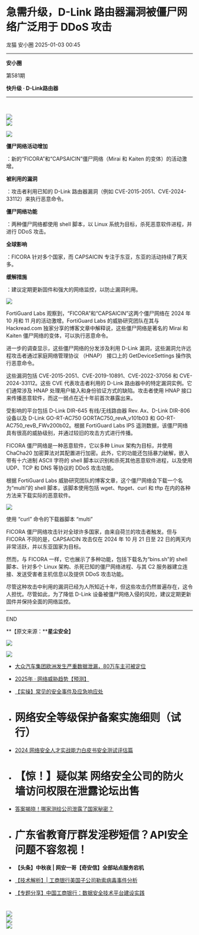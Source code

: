#  急需升级，D-Link 路由器漏洞被僵尸网络广泛用于 DDoS 攻击   
龙猫  安小圈   2025-01-03 00:45  
  
****  
**安小圈**  
  
  
第581期  
  
**快升级 · D-Link路由器**  
  
****  
   
  
![](https://mmbiz.qpic.cn/sz_mmbiz_jpg/jDxr6RVaB7uMUZsmHvlRS4lPKuiaFhr7T2qJAJiavGZDsg68iauiaK3M09dKgCX0WdDBGH0HH7Ucf1fDt6PiaGGJjLw/640?wx_fmt=other&from=appmsg&tp=webp&wxfrom=5&wx_lazy=1&wx_co=1 "")  
![](https://mmbiz.qpic.cn/mmbiz_jpg/BWicoRISLtbNXxiaYciaox8icl4sxDzicNReRq4sMO9hJTibSOMJicicdEDYxKpjCUrnjPibm13ve2Tz9LibeVwcHLofQiaaw/640?wx_fmt=jpeg "")  
  
  
![](https://mmbiz.qpic.cn/mmbiz_png/XUVHsLAnCiafbNPpza417U8rdne5tbVd9KQrpXMgerhxuOdxpe1NTP8ibibYicvsWVonDKMgNJ2GkXkuQ6ajkzBDSw/640?from=appmsg&tp=webp&wxfrom=5&wx_lazy=1&wx_co=1&wx_fmt=other "")  
  
**僵尸网络活动增加**  
  
：新的“FICORA”和“CAPSAICIN”僵尸网络（Mirai 和 Kaiten 的变体）的活动激增。  
  
**被利用的漏洞**  
  
：攻击者利用已知的 D-Link 路由器漏洞（例如 CVE-2015-2051、CVE-2024-33112）来执行恶意命令。  
  
**僵尸网络功能**  
  
：两种僵尸网络都使用 shell 脚本，以 Linux 系统为目标，杀死恶意软件进程，并进行 DDoS 攻击。  
  
**全球影响**  
  
：FICORA 针对多个国家，而 CAPSAICIN 专注于东亚，东亚的活动持续了两天多。  
  
**缓解措施**  
  
：建议定期更新固件和强大的网络监控，以防止漏洞利用。  
  
![](https://mmbiz.qpic.cn/mmbiz_png/QRNCxNSF1Ek3FfftEd3BO1pdbPC6odcYIbbKlyfHJkUo0scyyzibZIeN8l44S6lAOpHAddQsic1qczYERFrUGCPw/640?from=appmsg&tp=webp&wxfrom=5&wx_lazy=1&wx_co=1&wx_fmt=other "")  
  
  
FortiGuard Labs 观察到，“FICORA”和“CAPSAICIN”这两个僵尸网络在 2024 年 10 月和 11 月的活动激增。FortiGuard Labs 的威胁研究团队在其与 Hackread.com 独家分享的博客文章中解释说，这些僵尸网络是著名的 Mirai 和 Kaiten 僵尸网络的变体，可以执行恶意命令。  
  
进一步的调查显示，这些僵尸网络的分发涉及利用 D-Link 漏洞，这些漏洞允许远程攻击者通过家庭网络管理协议 （HNAP） 接口上的 GetDeviceSettings 操作执行恶意命令。  
  
这些漏洞包括 CVE-2015-2051、CVE-2019-10891、CVE-2022-37056 和 CVE-2024-33112。这些 CVE 代表攻击者利用的 D-Link 路由器中的特定漏洞实例。它们通常涉及 HNAP 处理用户输入和身份验证方式的缺陷。攻击者使用 HNAP 接口来传播恶意软件，而这一弱点在近十年前首次暴露出来。  
  
受影响的平台包括 D-Link DIR-645 有线/无线路由器 Rev. Ax、D-Link DIR-806 设备以及 D-Link GO-RT-AC750 GORTAC750_revA_v101b03 和 GO-RT-AC750_revB_FWv200b02。根据 FortiGuard Labs IPS 遥测数据，该僵尸网络具有很高的威胁级别，并通过较旧的攻击方式进行传播。  
  
FICORA 僵尸网络是一种恶意软件，它以多种 Linux 架构为目标，并使用 ChaCha20 加密算法对其配置进行加密。此外，它的功能还包括暴力破解，嵌入带有十六进制 ASCII 字符的 shell 脚本以识别和杀死其他恶意软件进程，以及使用 UDP、TCP 和 DNS 等协议的 DDoS 攻击功能。  
  
根据 FortiGuard Labs 威胁研究团队的博客文章，这个僵尸网络会下载一个名为“multi”的 shell 脚本，该脚本使用包括 wget、ftpget、curl 和 tftp 在内的各种方法来下载实际的恶意软件。  
  
![](https://mmbiz.qpic.cn/sz_mmbiz_jpg/jDxr6RVaB7uMUZsmHvlRS4lPKuiaFhr7Te6QWBXKCPIQp4JicduDLrzpaia4hGe91OVFpA203ZbTIAA2Mpk7WJUMQ/640?wx_fmt=other&from=appmsg&tp=webp&wxfrom=5&wx_lazy=1&wx_co=1 "")  
  
使用 “curl” 命令的下载器脚本 “multi”   
  
FICORA 僵尸网络攻击针对全球许多国家，由来自荷兰的攻击者触发。但与 FICORA 不同的是，CAPSAICIN 攻击仅在 2024 年 10 月 21 日至 22 日的两天内非常活跃，并以东亚国家为目标。  
  
然而，与 FICORA 一样，它也展示了多种功能，包括下载名为“bins.sh”的 shell 脚本、针对多个 Linux 架构、杀死已知的僵尸网络进程、与其 C2 服务器建立连接、发送受害者主机信息以及提供 DDoS 攻击功能。  
  
尽管这种攻击中利用的漏洞已经为人所知近十年，但这些攻击仍然普遍存在，这令人担忧。尽管如此，为了降低 D-Link 设备被僵尸网络入侵的风险，建议定期更新固件并保持全面的网络监控。  
  
****  
END  
  
  
  
**【原文来源：****星尘安全】**  
  
![](https://mmbiz.qpic.cn/mmbiz_jpg/BWicoRISLtbMjDKCY2Lk2HcctzBYfqOcjU4Djy5iamYYkH1KlHltmMmibhVdKb0UKiaWm6EYfY9aRLtffwzUCl7FCg/640?wx_fmt=jpeg "")  
  
![](https://mmbiz.qpic.cn/mmbiz_gif/0YKrGhCM6DbI5sicoDspb3HUwMHQe6dGezfswja0iaLicSyzCoK5KITRFqkPyKJibbhkNOlZ3VpQVxZJcfKQvwqNLg/640?wx_fmt=gif "")  
  
[](https://mp.weixin.qq.com/s?__biz=Mzg2MDg0ODg1NQ==&mid=2247538213&idx=3&sn=7eaac973e7e174309c5f01b47d5a5df0&scene=21#wechat_redirect)  
- [大众汽车集团欧洲发生严重数据泄漏，80万车主可被定位](https://mp.weixin.qq.com/s?__biz=Mzg2MDg0ODg1NQ==&mid=2247538213&idx=3&sn=7eaac973e7e174309c5f01b47d5a5df0&scene=21#wechat_redirect)  
  
  
[](https://mp.weixin.qq.com/s?__biz=Mzg2MDg0ODg1NQ==&mid=2247536892&idx=1&sn=fae617872d88e82db85a951a211ec591&scene=21#wechat_redirect)  
- [2025年 · 网络威胁趋势【预测】](https://mp.weixin.qq.com/s?__biz=Mzg2MDg0ODg1NQ==&mid=2247536892&idx=1&sn=fae617872d88e82db85a951a211ec591&scene=21#wechat_redirect)  
  
  
[](https://mp.weixin.qq.com/s?__biz=Mzg2MDg0ODg1NQ==&mid=2247535616&idx=2&sn=d1e03bea4d88b79cda82f1f4a15afcc0&scene=21#wechat_redirect)  
- [【实操】常见的安全事件及应急响应处](https://mp.weixin.qq.com/s?__biz=Mzg2MDg0ODg1NQ==&mid=2247535616&idx=2&sn=d1e03bea4d88b79cda82f1f4a15afcc0&scene=21#wechat_redirect)  
  
  
[](http://mp.weixin.qq.com/s?__biz=Mzg2MDg0ODg1NQ==&mid=2247533863&idx=1&sn=4e22237a8e82970dace044e3ecd96e5d&chksm=ce22129ff9559b8900b7552e33ca9756418ea0ab860f403e5d6ab3db42e8e142d341de4726ec&scene=21#wechat_redirect)  
- # 网络安全等级保护备案实施细则（试行）  
  
[](http://mp.weixin.qq.com/s?__biz=Mzg2MDg0ODg1NQ==&mid=2247532239&idx=3&sn=ed53d89db2437bae8ef2e9b1c4063b73&chksm=ce222977f955a0614b00b6616f3e92f93ec9df078127eabcf4f7a281496ff6a36b2ebc7a2765&scene=21#wechat_redirect)  
- [2024 网络安全人才实战能力白皮书安全测试评估篇](http://mp.weixin.qq.com/s?__biz=Mzg2MDg0ODg1NQ==&mid=2247532239&idx=3&sn=ed53d89db2437bae8ef2e9b1c4063b73&chksm=ce222977f955a0614b00b6616f3e92f93ec9df078127eabcf4f7a281496ff6a36b2ebc7a2765&scene=21#wechat_redirect)  
  
  
[](http://mp.weixin.qq.com/s?__biz=Mzg2MDg0ODg1NQ==&mid=2247532953&idx=1&sn=26940e24e03924e0175674f735932582&chksm=ce221621f9559f376250e05de03e659387da1e8283a1937e2b068e45967d6eb944fe17950737&scene=21#wechat_redirect)  
- # 【惊！】疑似某 网络安全公司的防火墙访问权限在泄露论坛出售  
  
[](http://mp.weixin.qq.com/s?__biz=Mzg2MDg0ODg1NQ==&mid=2247531648&idx=2&sn=521bca396c0738f277b781ef105a7c43&chksm=ce222b38f955a22e856189a8ed0aee2e54a669502a86424b8d9733d86147075764543a358325&scene=21#wechat_redirect)  
- [答案揭晓！哪家测绘公司泄露了国家秘密？](https://mp.weixin.qq.com/s?__biz=Mzg2MDg0ODg1NQ==&mid=2247531648&idx=2&sn=521bca396c0738f277b781ef105a7c43&chksm=ce222b38f955a22e856189a8ed0aee2e54a669502a86424b8d9733d86147075764543a358325&scene=21#wechat_redirect)  
  
  
[](http://mp.weixin.qq.com/s?__biz=Mzg2MDg0ODg1NQ==&mid=2247531476&idx=1&sn=06805c10b807bfcf2eb16b2b8c54e96a&chksm=ce222c6cf955a57a063c90ca9ae8f0b5fd113e0837a5ab8617419fb554332dc1c72ce374562f&scene=21#wechat_redirect)  
- # 广东省教育厅群发淫秽短信？API安全问题不容忽视！  
  
[](http://mp.weixin.qq.com/s?__biz=Mzg2MDg0ODg1NQ==&mid=2247529131&idx=1&sn=cddee3eb545fa963c1e21790b8645cfd&chksm=ce222513f955ac051703b05141f7c33286296296ad58fa0db1cfede31e80fe36e2f8bedfb51c&scene=21#wechat_redirect)  
- **【头条】中秋夜 | 网安一哥【奇安信】全部站点服务宕机**  
  
[](http://mp.weixin.qq.com/s?__biz=Mzg2MDg0ODg1NQ==&mid=2247500168&idx=2&sn=59dcc8abe1a52f4672ba739aaaf32e50&chksm=ce229630f9551f26aa12dfce3efcf450d2db4755d1b873dd91c46f4ab67963a13da0954bd43e&scene=21#wechat_redirect)  
- [【技术解析】| 工商银行美国子公司勒索病毒事件分析](https://mp.weixin.qq.com/s?__biz=Mzg2MDg0ODg1NQ==&mid=2247500168&idx=2&sn=59dcc8abe1a52f4672ba739aaaf32e50&chksm=ce229630f9551f26aa12dfce3efcf450d2db4755d1b873dd91c46f4ab67963a13da0954bd43e&scene=21#wechat_redirect)  
  
  
[](http://mp.weixin.qq.com/s?__biz=Mzg2MDg0ODg1NQ==&mid=2247490269&idx=2&sn=050ba319ad33de8c821f3512689546a3&chksm=ce214d65f956c473a1ec2a777448036bc1a87e30166fc6dd62dea59bab9ac626d94f48101f92&scene=21#wechat_redirect)  
- [【专题分享】中国工商银行：数据安全技术平台建设实践](https://mp.weixin.qq.com/s?__biz=Mzg2MDg0ODg1NQ==&mid=2247490269&idx=2&sn=050ba319ad33de8c821f3512689546a3&chksm=ce214d65f956c473a1ec2a777448036bc1a87e30166fc6dd62dea59bab9ac626d94f48101f92&scene=21#wechat_redirect)  
  
  
#   
  
![](https://mmbiz.qpic.cn/mmbiz_gif/BWicoRISLtbP7Bh21K85KEkXX7ibWmLdM2eafpPicoTqk37LEVMUKD1JuAic4FF4KB7jP4oFTricyMwvj5VUZZ824ww/640?wx_fmt=gif "")  
![](https://mmbiz.qpic.cn/mmbiz_jpg/BWicoRISLtbNzlia8CP45sjgLJgia5Y22hx8khBeShnAzCPwsfqeIVKkpFDhUoMUWMicq6toR2TSUmgBpgzZQHEAHw/640?wx_fmt=jpeg "")  
![](https://mmbiz.qpic.cn/mmbiz_png/BWicoRISLtbPFKyibwduMibC35MsIhibgZEAibwSyVRz7FKt3xa1UK61fXXCCUKllCXFrLdnBqcmgiaKeSxGrWT0RtYw/640?wx_fmt=png "")  
  
